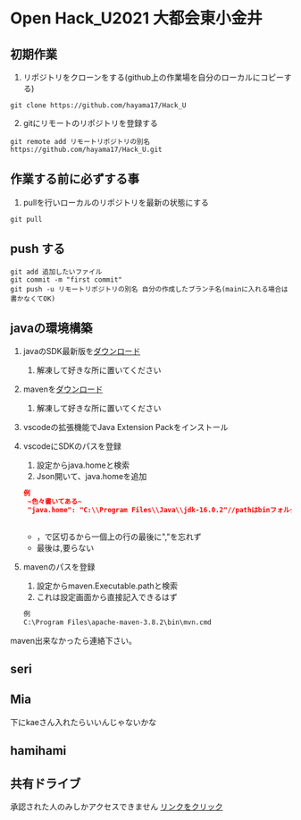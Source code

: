 # Open Hack_U2021 大都会東小金井

## 初期作業

1. リポジトリをクローンをする(github上の作業場を自分のローカルにコピーする)
```
git clone https://github.com/hayama17/Hack_U
```
2. gitにリモートのリポジトリを登録する
```
git remote add リモートリポジトリの別名 https://github.com/hayama17/Hack_U.git
```

## 作業する前に必ずする事
1. pullを行いローカルのリポジトリを最新の状態にする
```
git pull
```


## push する
```偽t
git add 追加したいファイル
git commit -m "first commit"
git push -u リモートリポジトリの別名 自分の作成したブランチ名(mainに入れる場合は書かなくてOK)
```
## javaの環境構築
1. javaのSDK最新版を[ダウンロード](https://www.oracle.com/java/technologies/javase-jdk16-downloads.html)
   1. 解凍して好きな所に置いてください
2. mavenを[ダウンロード](https://maven.apache.org/download.cgi)
   1. 解凍して好きな所に置いてください
3. vscodeの拡張機能でJava Extension Packをインストール
4. vscodeにSDKのパスを登録　
   1. 設定からjava.homeと検索
   2. Json開いて、java.homeを追加
   ```json
   例
    ~色々書いてある~
    "java.home": "C:\\Program Files\\Java\\jdk-16.0.2"//pathはbinフォルダの上のフォルダまでで良い
    
   ```
   * ，で区切るから一個上の行の最後に","を忘れず
   * 最後は,要らない
  
5. mavenのパスを登録
   1. 設定からmaven.Executable.pathと検索
   2. これは設定画面から直接記入できるはず
    ```cmd
    例
    C:\Program Files\apache-maven-3.8.2\bin\mvn.cmd
    ```

maven出来なかったら連絡下さい。
## seri

## Mia
下にkaeさん入れたらいいんじゃないかな

## hamihami

## 共有ドライブ
承認された人のみしかアクセスできません
[リンクをクリック](https://drive.google.com/drive/u/1/folders/14G-73OoaiTKY3rF-kL4ixnEVWRiCD4Vy)